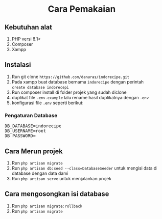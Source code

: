 <center><h1>Cara Pemakaian</h1></center>

<h2>Kebutuhan alat</h2>
<ol>
<li>PHP versi 8.1&gt;</li>
<li>Composer</li>
<li>Xampp</li>
</ol>

<h2>Instalasi</h2>
<ol>
    <li>Run git clone <code style="white-space: pre;">https://github.com/danuras/indorecipe.git</code></li>
<li>Pada xampp buat database bernama <code style="white-space: pre;">indorecipe</code> dengan perintah <code style="white-space: pre;">create database indorecepi</code></li>
<li>Run composer install di folder projek yang sudah diclone</li>
    <li>duplikat file <code style="white-space: pre;">.env.example</code> lalu rename hasil duplikatnya dengan <code style="white-space: pre;">.env</code></li>
    <li>konfigurasi file <code style="white-space: pre;">.env</code> seperti berikut:</li>
</ol>
<h3>Pengaturan Database</h3>
<pre>
DB_DATABASE=indorecipe
DB_USERNAME=root
DB_PASSWORD=
</pre>

<h2>Cara Merun projek</h2>
<ol>
    <li>Run <code style="white-space: pre;">php artisan migrate</code></li>
    <li>Run <code style="white-space: pre;">php artisan db:seed --class=DatabaseSeeder</code> untuk mengisi data di database dengan data dami</li>
    <li>Run <code style="white-space: pre;">php artisan serve</code> untuk menjalankan projek</li>
</ol>

<h2>Cara mengosongkan isi database</h2>
<ol>
    <li>Run <code style="white-space: pre;">php artisan migrate:rollback</code></li>
    <li>Run <code style="white-space: pre;">php artisan migrate</code></li>
</ol>
